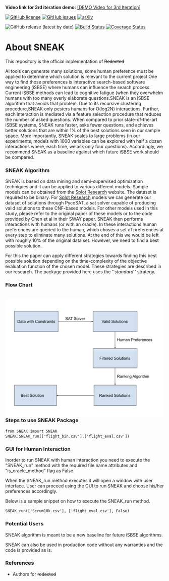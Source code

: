 **Video link for 3rd iteration demo:** [[DEMO Video for 3rd Iteration]](https://youtu.be/FWYoTp2SbPk)

[![GitHub license](https://img.shields.io/github/license/ai-se/whun)](https://github.com/ai-se/whun/blob/main/LICENSE) 
[![GitHub issues](https://img.shields.io/github/issues/ai-se/whun)](https://github.com/ai-se/whun/issues)
[![arXiv](https://img.shields.io/badge/arXiv-2106.03792-orange.svg)](https://arxiv.org/abs/2106.03792)

![GitHub release (latest by date)](https://img.shields.io/github/v/release/ai-se/whun)
[![Build Status](https://app.travis-ci.com/ai-se/whun.svg?branch=feature-se2021)](https://app.travis-ci.com/ai-se/whun)
[![Coverage Status](https://coveralls.io/repos/github/ai-se/whun/badge.svg?branch=feature-se2021)](https://coveralls.io/github/ai-se/whun?branch=feature-se2021)
# **About SNEAK**
This repository is the official implementation of  ~~Redacted~~

AI tools can generate many solutions, some human preference must be applied to determine which solution is
relevant to the current project.One way to find those preferences is interactive search-based software engineering (iSBSE) where
humans can influence the search process. Current iSBSE methods can lead to cognitive fatigue (when they overwhelm humans with
too many overly elaborate questions.SNEAK is an iSBSE algorithm that avoids that problem. Due to its recursive clustering procedure,SNEAK only pesters humans for O(log2N) interactions. Further, each interaction is mediated via a feature selection procedure that reduces the number of asked questions. When compared to prior state-of-the-art iSBSE systems, SNEAK runs faster, asks fewer questions, and achieves better solutions that are within 1% of the best solutions seen in our sample space. More importantly, SNEAK scales to large problems (in our experiments, models with 1000 variables can be explored with half a dozen interactions where, each time, we ask only four questions). Accordingly, we recommend SNEAK as a baseline against which future iSBSE work should be compared.


### **SNEAK Algorithm**

SNEAK is based on data mining and semi-supervised optimization techniques and it can be applied to various different models. Sample models can be obtained from the [Splot Research](http://www.splot-research.org "Splot Research") website. The dataset is required to be binary. For [Splot Research](http://www.splot-research.org "Splot Research") models we can generate our dataset of solutions through PycoSAT, a sat solver capable of producing valid solutions to these CNF-based models. For other models used in this study, please refer to the original paper of these models or to the code provided by Chen et al in their SWAY paper. SNEAK then performs interactions with humans (or with an oracle). In these interactions human preferences are queried to the human, which choses a set of preferences at every step to eliminate many solutions. At the end of this we would be left with roughly 10% of the original data set. However, we need to find a best possible solution. 

For this the paper can apply different strategies towards finding this best possible solution depending on the time-complexity of the objective evaluation function of the chosen model. These strategies are described in our research. The package provided here uses the ''*standard*'' strategy.

### **Flow Chart**
<br />
<img src="./images/whun_flow_chart.jpeg"
     style="float: left; margin-right: 8px;" />
<br />


### **Steps to use SNEAK Package**
```
from SNEAK import SNEAK
SNEAK.SNEAK_run(['flight_bin.csv'],['flight_eval.csv'])
```
### **GUI for Human Interaction**
Inorder to run SNEAK with human interaction you need to execute the "SNEAK_run" method with the required file name attributes and "is_oracle_method" flag as False.

When the SNEAK_run method executes it will open a window with user interface. User can proceed using the GUI to run SNEAK and choose his/her preferences accordingly.

Below is a sample snippet on how to execute the SNEAK_run method.
```
SNEAK_run(['Scrum10k.csv'], ['flight_eval.csv'], False)
```

### **Potential Users**
SNEAK algorithm is meant to be a new baseline for future iSBSE algorithms.

SNEAK can also be used in production code without any warranties and the code is provided as is.






### **References**

* Authors for ~~redacted~~

